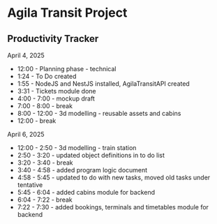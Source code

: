 # Agila Transit Project 


## Productivity Tracker
April 4, 2025
- 12:00 - Planning phase - technical
- 1:24 - To Do created
- 1:55 - NodeJS and NestJS installed, AgilaTransitAPI created
- 3:31 - Tickets module done
- 4:00 - 7:00 - mockup draft
- 7:00 - 8:00 - break
- 8:00 - 12:00 - 3d modelling - reusable assets and cabins
- 12:00 - break

April 6, 2025
- 12:00 - 2:50 - 3d modelling - train station
- 2:50 - 3:20 - updated object definitions in to do list
- 3:20 - 3:40 - break
- 3:40 - 4:58 - added program logic document
- 4:58 - 5:45 - updated to do with new tasks, moved old tasks under tentative
- 5:45 - 6:04 - added cabins module for backend
- 6:04 - 7:22 - break
- 7:22 - 7:30 - added bookings, terminals and timetables module for backend